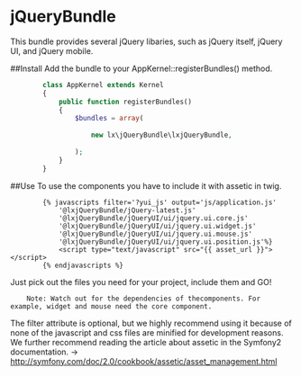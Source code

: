 jQueryBundle
===============
This bundle provides several jQuery libaries, such as jQuery itself, jQuery UI, and jQuery mobile.

##Install
Add the bundle to your AppKernel::registerBundles() method.
```php
        class AppKernel extends Kernel
        {
            public function registerBundles()
            {   
                $bundles = array(
                    
                    new lx\jQueryBundle\lxjQueryBundle,
                    
                );
            }
        }
```
##Use
To use the components you have to include it with assetic in twig.
```twig
        {% javascripts filter='?yui_js' output='js/application.js'
            '@lxjQueryBundle/jQuery-latest.js'
            '@lxjQueryBundle/jQueryUI/ui/jquery.ui.core.js'
            '@lxjQueryBundle/jQueryUI/ui/jquery.ui.widget.js'
            '@lxjQueryBundle/jQueryUI/ui/jquery.ui.mouse.js'
            '@lxjQueryBundle/jQueryUI/ui/jquery.ui.position.js'%}
            <script type="text/javascript" src="{{ asset_url }}"></script>
        {% endjavascripts %}
```
Just pick out the files you need for your project, include them and GO!

        Note: Watch out for the dependencies of thecomponents. For example, widget and mouse need the core component.

The filter attribute is optional, but we highly recommend using it because of none of the javascript and css files are minified for development reasons.
We further recommend reading the article about assetic in the Symfony2 documentation. -> http://symfony.com/doc/2.0/cookbook/assetic/asset_management.html
